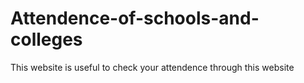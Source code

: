 # Attendence-of-schools-and-colleges
This website is useful to check your attendence through this website 
